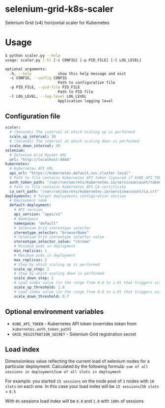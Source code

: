 # selenium-grid-k8s-scaler
Selenium Grid (v4) horizontal scaler for Kubernetes

# Usage
```bash
$ python scaler.py --help
usage: scaler.py [-h] [-c CONFIG] [-p PID_FILE] [-l LOG_LEVEL]

optional arguments:
  -h, --help            show this help message and exit
  -c CONFIG, --config CONFIG
                        Path to configuration file
  -p PID_FILE, --pid-file PID_FILE
                        Path to PID file
  -l LOG_LEVEL, --log-level LOG_LEVEL
                        Application logging level

```

## Configuration file
```yaml
scaler:
  # (Seconds) The interval at which scaling up is performed
  scale_up_interval: 30
  # (Seconds) The interval at which scaling down is performed
  scale_down_interval: 30
selenium:
  # Selenium Grid Router URL
  url: "http://localhost:4444"
kubernetes:
  # Kubernetes API URL
  api_url: "https://kubernetes.default.svc.cluster.local"
  # Path to file contains Kubernetes API token (ignored if KUBE_API_TOKEN env variable set)
  auth_token_path: "/var/run/secrets/kubernetes.io/serviceaccount/token"
  # Path to file contains Kubernetes API CA certificate
  ca_cert_path: "/var/run/secrets/kubernetes.io/serviceaccount/ca.crt"
deployments: # Target deployments configuration section
  # Deployment name
  default-deployment:
    # API version
    api_version: "apps/v1"
    # Namespace
    namespace: "default"
    # Selenium Grid stereotype selector
    stereotype_selector: "browserName"
    # Selenium Grid stereotype selector value
    stereotype_selector_value: "chrome"
    # Minimum pods in deployment
    min_replicas: 1
    # Maximum pods in deployment
    max_replicas: 2
    # Step by which scaling up is performed
    scale_up_step: 1
    # Step by which scaling down is performed
    scale_down_step: 1
    # Load index value (in the range from 0.0 to 1.0) that triggers scaling up
    scale_up_threshold: 1.0
    # Load index value (in the range from 0.0 to 1.0) that triggers scaling down
    scale_down_threshold: 0.7
```

## Optional environment variables
- `KUBE_API_TOKEN` - Kubernetes API token (overrides token from `kubernetes.auth_token_path`)
- `GRID_REGISTRATION_SECRET` - Selenium Grid registration secret

## Load index

Dimensionless value reflecting the current load of selenium nodes for a particular deployment.
Сalculated by the following formula: `sum of all sessions in deployment`/`sum of all slots in deployment`

For example: you started `15 sessions` on the node pool of `3` nodes with `10 slots` on each one. In this case your load index will be `15 sessions`/`30 slots` = `0.5`

With `0%` sessions load index will be `0.0` and `1.0` with `100%` of sessions
